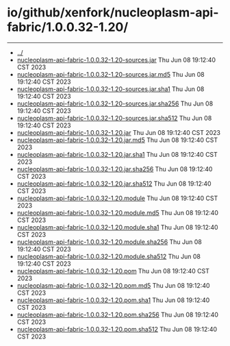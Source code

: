 # io/github/xenfork/nucleoplasm-api-fabric/1.0.0.32-1.20/

---
- [../](../index.md)
- [nucleoplasm-api-fabric-1.0.0.32-1.20-sources.jar](nucleoplasm-api-fabric-1.0.0.32-1.20-sources.jar) Thu Jun 08 19:12:40 CST 2023
- [nucleoplasm-api-fabric-1.0.0.32-1.20-sources.jar.md5](nucleoplasm-api-fabric-1.0.0.32-1.20-sources.jar.md5) Thu Jun 08 19:12:40 CST 2023
- [nucleoplasm-api-fabric-1.0.0.32-1.20-sources.jar.sha1](nucleoplasm-api-fabric-1.0.0.32-1.20-sources.jar.sha1) Thu Jun 08 19:12:40 CST 2023
- [nucleoplasm-api-fabric-1.0.0.32-1.20-sources.jar.sha256](nucleoplasm-api-fabric-1.0.0.32-1.20-sources.jar.sha256) Thu Jun 08 19:12:40 CST 2023
- [nucleoplasm-api-fabric-1.0.0.32-1.20-sources.jar.sha512](nucleoplasm-api-fabric-1.0.0.32-1.20-sources.jar.sha512) Thu Jun 08 19:12:40 CST 2023
- [nucleoplasm-api-fabric-1.0.0.32-1.20.jar](nucleoplasm-api-fabric-1.0.0.32-1.20.jar) Thu Jun 08 19:12:40 CST 2023
- [nucleoplasm-api-fabric-1.0.0.32-1.20.jar.md5](nucleoplasm-api-fabric-1.0.0.32-1.20.jar.md5) Thu Jun 08 19:12:40 CST 2023
- [nucleoplasm-api-fabric-1.0.0.32-1.20.jar.sha1](nucleoplasm-api-fabric-1.0.0.32-1.20.jar.sha1) Thu Jun 08 19:12:40 CST 2023
- [nucleoplasm-api-fabric-1.0.0.32-1.20.jar.sha256](nucleoplasm-api-fabric-1.0.0.32-1.20.jar.sha256) Thu Jun 08 19:12:40 CST 2023
- [nucleoplasm-api-fabric-1.0.0.32-1.20.jar.sha512](nucleoplasm-api-fabric-1.0.0.32-1.20.jar.sha512) Thu Jun 08 19:12:40 CST 2023
- [nucleoplasm-api-fabric-1.0.0.32-1.20.module](nucleoplasm-api-fabric-1.0.0.32-1.20.module) Thu Jun 08 19:12:40 CST 2023
- [nucleoplasm-api-fabric-1.0.0.32-1.20.module.md5](nucleoplasm-api-fabric-1.0.0.32-1.20.module.md5) Thu Jun 08 19:12:40 CST 2023
- [nucleoplasm-api-fabric-1.0.0.32-1.20.module.sha1](nucleoplasm-api-fabric-1.0.0.32-1.20.module.sha1) Thu Jun 08 19:12:40 CST 2023
- [nucleoplasm-api-fabric-1.0.0.32-1.20.module.sha256](nucleoplasm-api-fabric-1.0.0.32-1.20.module.sha256) Thu Jun 08 19:12:40 CST 2023
- [nucleoplasm-api-fabric-1.0.0.32-1.20.module.sha512](nucleoplasm-api-fabric-1.0.0.32-1.20.module.sha512) Thu Jun 08 19:12:40 CST 2023
- [nucleoplasm-api-fabric-1.0.0.32-1.20.pom](nucleoplasm-api-fabric-1.0.0.32-1.20.pom) Thu Jun 08 19:12:40 CST 2023
- [nucleoplasm-api-fabric-1.0.0.32-1.20.pom.md5](nucleoplasm-api-fabric-1.0.0.32-1.20.pom.md5) Thu Jun 08 19:12:40 CST 2023
- [nucleoplasm-api-fabric-1.0.0.32-1.20.pom.sha1](nucleoplasm-api-fabric-1.0.0.32-1.20.pom.sha1) Thu Jun 08 19:12:40 CST 2023
- [nucleoplasm-api-fabric-1.0.0.32-1.20.pom.sha256](nucleoplasm-api-fabric-1.0.0.32-1.20.pom.sha256) Thu Jun 08 19:12:40 CST 2023
- [nucleoplasm-api-fabric-1.0.0.32-1.20.pom.sha512](nucleoplasm-api-fabric-1.0.0.32-1.20.pom.sha512) Thu Jun 08 19:12:40 CST 2023
